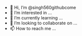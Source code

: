 - 👋 Hi, I’m @singh560githubcome
- 👀 I’m interested in ...
- 🌱 I’m currently learning ...
- 💞️ I’m looking to collaborate on ...
- 📫 How to reach me ...

<!---
singh560githubcome/singh560githubcome is a ✨ special ✨ repository because its `README.md` (this file) appears on your GitHub profile.
You can click the Preview link to take a look at your changes.
--->
